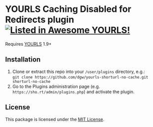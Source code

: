 # YOURLS Caching Disabled for Redirects plugin [![Listed in Awesome YOURLS!](https://img.shields.io/badge/Awesome-YOURLS-C5A3BE)](https://github.com/YOURLS/awesome-yourls/)

Requires [YOURLS](https://yourls.org) 1.9+

## Installation

1. Clone or extract this repo into your `/user/plugins` directory, e.g.:\
   `git clone https://github.com/dgw/yourls-shorturl-no-cache.git shorturl-no-cache`
2. Go to the Plugins administration page (e.g. `https://sho.rt/admin/plugins.php`) and activate the plugin.

## License

This package is licensed under the [MIT License](LICENSE).

